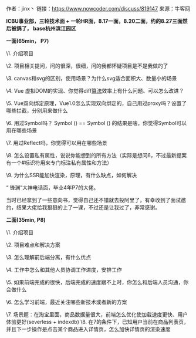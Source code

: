 作者：jinx丶
链接：https://www.nowcoder.com/discuss/819147
来源：牛客网



**ICBU事业部，三轮技术面 + 一轮HR面，8.17一面，8.20二面，约的8.27三面然后被鸽了， base杭州滨江园区** 

  **一面(65min， P7)** 

  \1. 介绍项目 
 

  \2. 项目相关提问，问的很深，很细，问的我都怀疑项目是不是我做的了 

  \3. canvas和svg的区别，使用场景？为什么svg适合面积大、数量小的场景 

  \4. Vue 虚拟DOM的实现、你觉得diff[算法]()效率上有什么问题、可以怎么改进？ 

  \5. Vue双向绑定原理，Vue1.0怎么实现双向绑定的，自己用过proxy吗？设置了哪些拦截，分别用来做什么 

  \6. 用过Symbol吗？ Symbol () == Symbol () 的结果是啥，你觉得Symbol可以用在哪些场景 

  \7. 用过Reflect吗，你觉得可以用在哪些场景 

  \8. 怎么设置私有属性，说说你能想到的所有方法（实际是想问6，不过最新提案有一个#标识符用来专门标注私有属性和方法） 

  \9. 为什么SSR能加快渲染，原理，有什么缺点，如何解决 

  
 

  “ 锋渊”大神电话面，毕业4年P7的大佬。 

  当时已经拿到了一些意向书，觉得自己还不错就去投阿里了，有幸收到了面试邀约，结果大佬给我狠狠的上了一课，不过还是让我过了，非常感谢。 

  
 

  **二面(35min, P8)** 

  \1. 介绍项目 

  \2. 项目难点和解决方案 

  \3. 怎么理解前后端分离，有什么优点 

  \4. 工作中怎么和其他人员协调工作进度，安排工作 

  \5.  如果前端完成的很快，后端完成的速度跟不上时，你怎么和后端人员沟通，你会做什么 

  \6. 怎么学习前端，最近关注哪些新技术或者新的方案 

  \7.  场景题：在淘宝里面，商品数据量很大，前端怎么优化使加载速度更快、用户体验更好(severless + indexdb) 
  \8. 在7的条件下，已知用户当前在商品列表页，并且下一步操作是点击某个商品进入详情页，怎么加快详情页的渲染速度 